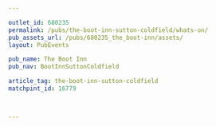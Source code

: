 ```yaml
---

outlet_id: 680235
permalink: /pubs/the-boot-inn-sutton-coldfield/whats-on/
pub_assets_url: /pubs/680235_the_boot-inn/assets/
layout: PubEvents

pub_name: The Boot Inn
pub_nav: BootInnSuttonColdfield

article_tag: the-boot-inn-sutton-coldfield
matchpint_id: 16779



---
```




